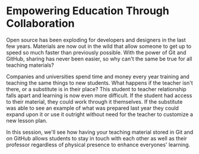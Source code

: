 # Empowering Education Through Collaboration

Open source has been exploding for developers and designers in the last
few years. Materials are now out in the wild that allow someone to get
up to speed so much faster than previously possible. With the power of
Git and GitHub, sharing has never been easier, so why can't the same be true
for all teaching materials?

Companies and universities spend time and money every year training and
teaching the same things to new students. What happens if the teacher isn't
there, or a substitute is in their place? This student to teacher
relationship falls apart and learning is now even more difficult. If the
student had access to their material, they could work through it themselves.
If the substitute was able to see an example of what was prepared last year
they could expand upon it or use it outright without need for the
teacher to customize a new lesson plan.

In this session, we'll see how having your teaching material stored in Git
and on GitHub allows students to stay in touch with each other as well as
their professor regardless of physical presence to enhance everyones'
learning.

